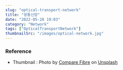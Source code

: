 ```yaml
---
slug: "optical-transport-network"
title: "광통신망"
date: "2022-05-28 19:03"
category: "Network"
tags: ["OpticalTransportNetwork"]
thumbnailSrc: "/images/optical-network.jpg"
---
```


### Reference

- Thumbnail : Photo by [Compare Fibre](https://unsplash.com/@comparefibre?utm_source=unsplash&utm_medium=referral&utm_content=creditCopyText) on [Unsplash](https://unsplash.com/s/photos/optical-network?utm_source=unsplash&utm_medium=referral&utm_content=creditCopyText)

